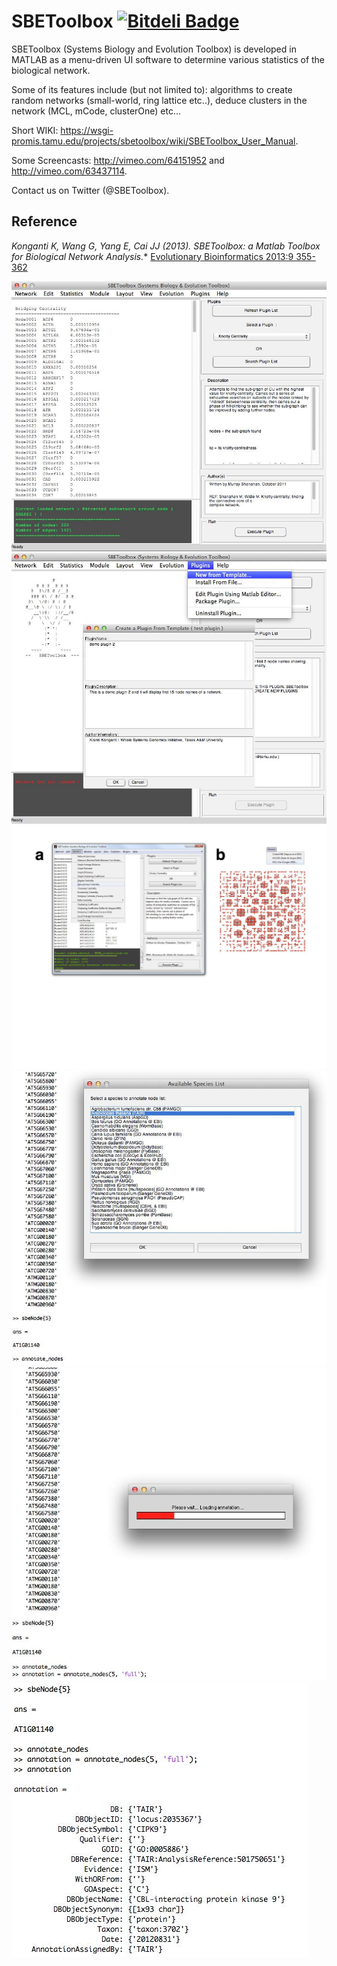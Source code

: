 SBEToolbox [![Bitdeli Badge](https://d2weczhvl823v0.cloudfront.net/biocoder/sbetoolbox/trend.png)](https://bitdeli.com/free "Bitdeli Badge")
==========

SBEToolbox (Systems Biology and Evolution Toolbox) is developed in MATLAB as a menu-driven UI software to determine various statistics of the biological network. 

Some of its features include (but not limited to): algorithms to create random networks (small-world, ring lattice etc..), deduce clusters in the network (MCL, mCode, clusterOne) etc...

Short WIKI: https://wsgi-promis.tamu.edu/projects/sbetoolbox/wiki/SBEToolbox_User_Manual.

Some Screencasts: http://vimeo.com/64151952 and http://vimeo.com/63437114.

Contact us on Twitter (@SBEToolbox).

Reference
---------
**Konganti K, Wang G, Yang E, Cai JJ* (2013). SBEToolbox: a Matlab Toolbox for Biological Network Analysis.** [Evolutionary Bioinformatics 2013:9 355-362](http://dx.doi.org/10.4137/EBO.S12012)

![SBEToolbox](help/img/SBEToolbox_ScrShot_1.png "SBEToolbox v1.0 UI")
![SBEToolbox Plugins](help/img/SBEToolbox_ScrShot_2.png "Creating a new plugin from built in template code")
![SBEToolbox Module](help/img/SBEToolbox_ScrShot_3.jpg "An overview visualization of detected modules")
![SBEToolbox Annotation](help/img/SBEToolbox_ScrShot_4.png "Selecting an annotation database while annotating nodes on the command line")
![SBEToolbox v1.0 UI](help/img/SBEToolbox_ScrShot_5.png "Annotating a single node")
![SBEToolbox v1.0 UI](help/img/SBEToolbox_ScrShot_6.png "Getting full annotation of a single node")
